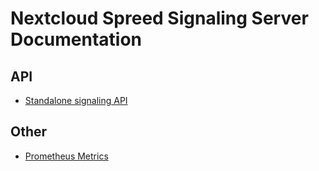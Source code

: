 # Nextcloud Spreed Signaling Server Documentation

## API

* [Standalone signaling API](standalone-signaling-api-v1.md)

## Other

* [Prometheus Metrics](prometheus-metrics.md)
